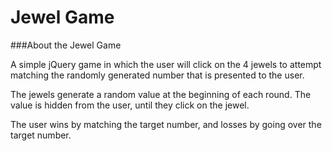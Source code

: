 # Jewel Game

###About the Jewel Game

A simple jQuery game in which the user will click on the 4 jewels to attempt matching the randomly generated number that is presented to the user.

The jewels generate a random value at the beginning of each round. The value is hidden from the user, until they click on the jewel.

The user wins by matching the target number, and losses by going over the target number.
